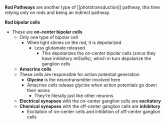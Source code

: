 **Rod Pathways** are another type of [[phototransduction]] pathway, this time relying only on rods and being an indirect pathway.

**Rod bipolar cells**
- These are **on-center bipolar cells**
	- Only one type of bipolar cell
		- When light shines on the rod, it is depolarized
			- Less glutamate released
				- This depolarizes the on-center bipolar cells (since they have inhibitory mGluRs), which in turn depolarize the ganglion cells
    - **Amacrine cells**
	- These cells are responsible for action potential generation
        - **Glycine** is the neurotransmitter involved here
		- Amacrine cells release glycine when action potentials go down their axons
			- They're literally just like other neurons
	- **Electrical synapses** with the on-center ganglion cells are **excitatory**
	- **Chemical synapses** with the off-center ganglion cells are **inhibitory**
		- Excitation of on-center cells and inhibition of off-center ganglion cells
